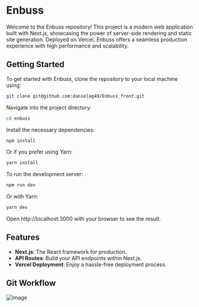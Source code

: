 # Enbuss

Welcome to the Enbuss repository! This project is a modern web application built with Next.js, showcasing the power of server-side rendering and static site generation. Deployed on Vercel, Enbuss offers a seamless production experience with high performance and scalability.

## Getting Started

To get started with Enbuss, clone the repository to your local machine using:

```bash
git clone git@github.com:danielag49/Enbuss_front.git
```

Navigate into the project directory:

```bash
cd enbuss
```

Install the necessary dependencies:

```bash
npm install
```

Or if you prefer using Yarn:

```bash
yarn install
```

To run the development server:

```bash
npm run dev
```

Or with Yarn:

```bash
yarn dev
```

Open http://localhost:3000 with your browser to see the result.

## Features

- **Next.js**: The React framework for production.
- **API Routes**: Build your API endpoints within Next.js.
- **Vercel Deployment**: Enjoy a hassle-free deployment process.

## Git Workflow
![image](https://github.com/danielag49/Enbuss_front/assets/1130945/9d966a69-c229-4f1a-b972-0e9a1a336358)
